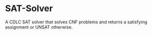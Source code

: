 # SAT-Solver
A CDLC SAT solver that solves CNF problems and returns a satisfying assignment or UNSAT otherwise.
